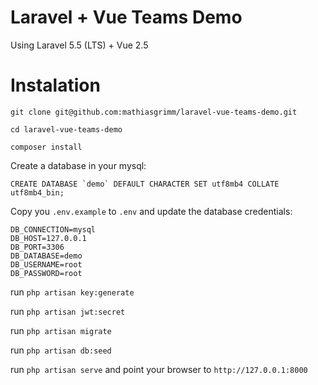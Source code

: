 # Laravel + Vue Teams Demo

Using Laravel 5.5 (LTS) + Vue 2.5

# Instalation

```git clone git@github.com:mathiasgrimm/laravel-vue-teams-demo.git```

```cd laravel-vue-teams-demo```

```composer install```

Create a database in your mysql:

```CREATE DATABASE `demo` DEFAULT CHARACTER SET utf8mb4 COLLATE utf8mb4_bin;```

Copy you ```.env.example``` to ```.env``` and update the database credentials:

```
DB_CONNECTION=mysql
DB_HOST=127.0.0.1
DB_PORT=3306
DB_DATABASE=demo
DB_USERNAME=root
DB_PASSWORD=root
```

run ```php artisan key:generate```

run ```php artisan jwt:secret```

run ```php artisan migrate```

run ```php artisan db:seed```

run ```php artisan serve``` and point your browser to ```http://127.0.0.1:8000```